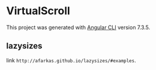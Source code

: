 # VirtualScroll

This project was generated with [Angular CLI](https://github.com/angular/angular-cli) version 7.3.5.

## lazysizes

link `http://afarkas.github.io/lazysizes/#examples`. 
